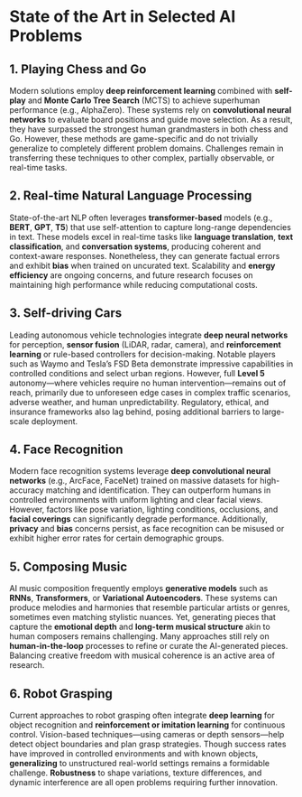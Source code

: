 # State of the Art in Selected AI Problems

## 1. Playing Chess and Go
Modern solutions employ **deep reinforcement learning** combined with **self-play** and **Monte Carlo Tree Search** (MCTS) to achieve superhuman performance (e.g., AlphaZero). These systems rely on **convolutional neural networks** to evaluate board positions and guide move selection. As a result, they have surpassed the strongest human grandmasters in both chess and Go. However, these methods are game-specific and do not trivially generalize to completely different problem domains. Challenges remain in transferring these techniques to other complex, partially observable, or real-time tasks.

## 2. Real-time Natural Language Processing
State-of-the-art NLP often leverages **transformer-based** models (e.g., **BERT**, **GPT**, **T5**) that use self-attention to capture long-range dependencies in text. These models excel in real-time tasks like **language translation**, **text classification**, and **conversation systems**, producing coherent and context-aware responses. Nonetheless, they can generate factual errors and exhibit **bias** when trained on uncurated text. Scalability and **energy efficiency** are ongoing concerns, and future research focuses on maintaining high performance while reducing computational costs.

## 3. Self-driving Cars
Leading autonomous vehicle technologies integrate **deep neural networks** for perception, **sensor fusion** (LiDAR, radar, camera), and **reinforcement learning** or rule-based controllers for decision-making. Notable players such as Waymo and Tesla’s FSD Beta demonstrate impressive capabilities in controlled conditions and select urban regions. However, full **Level 5** autonomy—where vehicles require no human intervention—remains out of reach, primarily due to unforeseen edge cases in complex traffic scenarios, adverse weather, and human unpredictability. Regulatory, ethical, and insurance frameworks also lag behind, posing additional barriers to large-scale deployment.

## 4. Face Recognition
Modern face recognition systems leverage **deep convolutional neural networks** (e.g., ArcFace, FaceNet) trained on massive datasets for high-accuracy matching and identification. They can outperform humans in controlled environments with uniform lighting and clear facial views. However, factors like pose variation, lighting conditions, occlusions, and **facial coverings** can significantly degrade performance. Additionally, **privacy** and **bias** concerns persist, as face recognition can be misused or exhibit higher error rates for certain demographic groups.

## 5. Composing Music
AI music composition frequently employs **generative models** such as **RNNs**, **Transformers**, or **Variational Autoencoders**. These systems can produce melodies and harmonies that resemble particular artists or genres, sometimes even matching stylistic nuances. Yet, generating pieces that capture the **emotional depth** and **long-term musical structure** akin to human composers remains challenging. Many approaches still rely on **human-in-the-loop** processes to refine or curate the AI-generated pieces. Balancing creative freedom with musical coherence is an active area of research.

## 6. Robot Grasping
Current approaches to robot grasping often integrate **deep learning** for object recognition and **reinforcement or imitation learning** for continuous control. Vision-based techniques—using cameras or depth sensors—help detect object boundaries and plan grasp strategies. Though success rates have improved in controlled environments and with known objects, **generalizing** to unstructured real-world settings remains a formidable challenge. **Robustness** to shape variations, texture differences, and dynamic interference are all open problems requiring further innovation.
